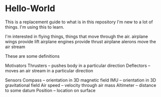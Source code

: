 # Hello-World
This is a replacement guide to what is in this repository
I'm new to a lot of things. I'm using this to learn.

I'm interested in flying things, things that move through the air.
airplane wings provide lift
airplane engines provide thrust 
airplane alerons move the air stream


These are some definitions

Motivators
Thrusters – pushes body in a particular direction
Deflectors – moves an air stream in a particular direction

Sensors
Compass – orientation in 3D magnetic field
IMU – orientation in 3D gravitational field
Air speed – velocity through air mass
Altimeter – distance to some datum
Position – location on surface
